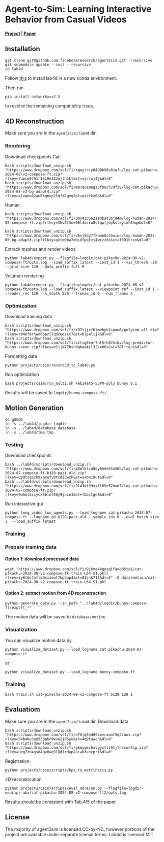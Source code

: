 # Agent-to-Sim: Learning Interactive Behavior from Casual Videos
#### [**Project**](https://gengshan-y.github.io/agent2sim-www/) | [**Paper**](https://gengshan-y.github.io/agent2sim-www/materials/ATS-sep9_compressed.pdf) 

## Installation
```
git clone git@github.com:facebookresearch/agent2sim.git --recursive
git submodule update --init --recursive
cd lab4d
```
Follow [this](https://lab4d-org.github.io/lab4d/get_started/) to install lab4d in a new conda environment.

Then run
```
pip install networkx==2.5
```
to resolve the remaining compatibility issue.



## 4D Reconstruction
Make sure you are in the `agent2sim/lab4d` dir.
### Rendering
Download checkpoints
Cat:
```
bash scripts/download_unzip.sh "https://www.dropbox.com/scl/fi/rgeytrcy0498b90u8sufu/log-cat-pikachu-2024-08-v2-compose-ft.zip?rlkey=7uoco9701r15i9e222ujlh1kt&st=xyrsoj4j&dl=0"
bash scripts/download_unzip.sh "https://www.dropbox.com/scl/fi/m07qu1megz5f98xlv0f38/log-cat-pikachu-2024-08-v2-bg-adapt4.zip?rlkey=a1vgou82aw8kqnup2tqfd2qvq&st=wicrkz0p&dl=0"
```

Human:
```
bash scripts/download_unzip.sh "https://www.dropbox.com/scl/fi/3my433p62szmbat3bj94m/log-human-2024-05-compose-ft.zip?rlkey=3hv6f3wk06t4asrw8stqwfjdp&st=yiuh6hqm&dl=0"

bash scripts/download_unzip.sh "https://www.dropbox.com/scl/fi/vbvj5dy7fkbme0ulbwioc/log-human-2024-05-bg-adapt3.zip?rlkey=qvtq0ba7wbidfpqfvj4wrzz6i&st=f591hrcn&dl=0"
```

Extrack meshes and render videos
```
python lab4d/export.py --flagfile=logdir/cat-pikachu-2024-08-v2-compose-ft/opts.log --load_suffix latest --inst_id 1 --vis_thresh -20 --grid_size 128 --data_prefix full 0
```

Volumen rendering
```
python lab4d/render.py --flagfile=logdir/cat-pikachu-2024-08-v2-compose-ft/opts.log --load_suffix latest --viewpoint ref --inst_id 1 --render_res 128 --n_depth 256 --freeze_id 0 --num_frames 2
```

### Optimization
Download training data
```
bash scripts/download_unzip.sh "https://www.dropbox.com/scl/fi/x97tjjxfblmehpb1spow6/polycam_all.zip?rlkey=r84ef8rhwn66pzllqdceezst7&st=blpalij7&dl=0"
bash scripts/download_unzip.sh "https://www.dropbox.com/scl/fi/zztig9emr7nt5rh82hibv/log-predictor-bunny-scene.zip?rlkey=n1jjk77hsn0gboa4jl32zx06s&st=78ljtgui&dl=0"
```

Formatting data
```
python projects/csim/record3d_to_lab4d.py
```

Run optimization
```
bash projects/csim/run_multi.sh Feb14at5-55PM-poly bunny 0,1
```
Results will be saved to `logdir/bunny-compose-ft/`.


## Motion Generation
```
cd gdmdm
ln -s ../lab4d/logdir logdir
ln -s ../lab4d/database database
ln -s ../lab4d/tmp tmp
```

### Testing
Download checkpoints
```
bash ../lab4d/scripts/download_unzip.sh "https://www.dropbox.com/scl/fi/k6mlktvu8qy0ndebho56b/log-cat-pikachu-2024-07-compose-ft-b128-past-old.zip?rlkey=qydtsgqzh9xamafy0tcdi3wzh&st=axbwi9ut&dl=0"
bash ../lab4d/scripts/download_unzip.sh "https://www.dropbox.com/scl/fi/9l43di09yxll69o52ban7/log-cat-pikachu-2024-07-compose-ft.zip?rlkey=9whmlmisycx5blmf56y9jazo1&st=fbbztge8&dl=0"
```

Run interactive gui
```
python long_video_two_agents.py --load_logname cat-pikachu-2024-07-compose-ft --logname_gd b128-past-old --sample_idx 0 --eval_batch_size 1  --load_suffix latest
```

### Training

### Prepare training data
#### Option 1: download processed data
```
wget "https://www.dropbox.com/scl/fi/9jkme44gesqifaxq85ta1/cat-pikachu-2024-08-v2-compose-ft-train-L64-S1.pkl?rlkey=iy6t0s7afle9siaowf7bp3up4&st=03cnk71l&dl=0" -O data/motion/cat-pikachu-2024-08-v2-compose-ft-train-L64-S1.pkl

```

#### Option 2: extract motion from 4D reconstruction
```
python generate_data.py --in_path "../lab4d/logdir/bunny-compose-ft/export_*"
```
The motion data will be saved to `database/motion`.

### Visualization
You can visualize motion data by
```
python visualize_dataset.py --load_logname cat-pikachu-2024-07-compose-ft
```
or 
```
python visualize_dataset.py --load_logname bunny-compose-ft
```

### Training
```
bash train.sh cat-pikachu-2024-08-v2-compose-ft b128 128 1
```


## Evaluatiom
Make sure you are in the `agent2sim/lab4d` dir.
Download data
```
bash scripts/download_unzip.sh "https://www.dropbox.com/scl/fi/o76jq3bdd9xxvcxwal5q2/aux.zip?rlkey=54b4ku3ae538pkn9wve2j95wo&st=4q9tawcn&dl=0"
bash scripts/download_unzip.sh "https://www.dropbox.com/scl/fi/gkmyqmv6xvgyxtlz91jfn/config.zip?rlkey=neg7zn4qsd4qv8wg918d1rdap&st=b3ahcprt&dl=0"
```

Registration
```
python projects/csim/scripts/kps_to_extrinsics.py
```

4D reconstrcution
```
python projects/csim/scripts/eval_4drecon.py --flagfile=logdir-neurips-aba/cat-pikachu-2024-08-v2-compose-ft2/opts.log
```
Results should be consistent with Tab.4/5 of the paper.

## License
The majority of agent2sim is licensed CC-by-NC, however portions of the project are available under separate license terms: Lab4d is licensed MIT.
